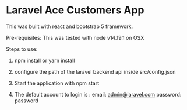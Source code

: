 # Laravel Ace Customers App

This was built with react and bootstrap 5 framework.

Pre-requisites:
This was tested with node v14.19.1 on OSX

Steps to use:
1. npm install or yarn install

2. configure the path of the laravel backend api inside src/config.json

3. Start the application with npm start

4. The default account to login is :
email: admin@laravel.com
password: password
